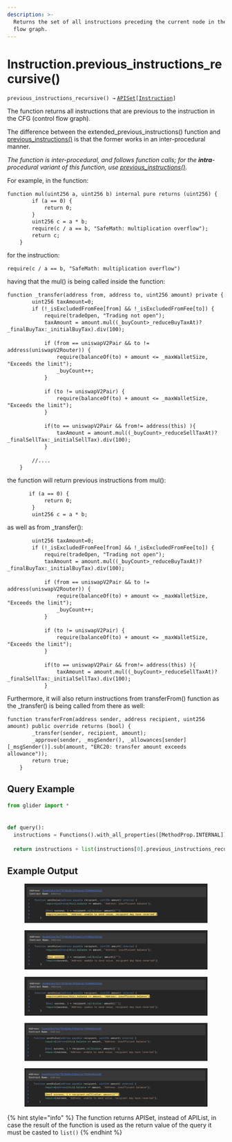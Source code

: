 ```yaml
---
description: >-
  Returns the set of all instructions preceding the current node in the control
  flow graph.
---
```


# Instruction.previous\_instructions\_recursive()

`previous_instructions_recursive() →` [`APISet`](../iterables/apiset.md)`[`[`Instruction`](./)`]`

The function returns all instructions that are previous to the instruction in the CFG (control flow graph).

The difference between the extended\_previous\_instructions() function and [previous\_instructions()](instruction.previous_instructions.md) is that the former works in an inter-procedural manner.

_The function is inter-procedural, and follows function calls; for the **intra**-procedural variant of this function, use_ [_previous\_instructions()_](instruction.previous_instructions.md)_._



For example, in the function:

```solidity
function mul(uint256 a, uint256 b) internal pure returns (uint256) {
        if (a == 0) {
            return 0;
        }
        uint256 c = a * b;
        require(c / a == b, "SafeMath: multiplication overflow");
        return c;
    }
```

for the instruction:

```solidity
require(c / a == b, "SafeMath: multiplication overflow")
```

having that the mul() is being called inside the function:

```solidity
function _transfer(address from, address to, uint256 amount) private {
        uint256 taxAmount=0;
        if (!_isExcludedFromFee[from] && !_isExcludedFromFee[to]) {
            require(tradeOpen, "Trading not open");
            taxAmount = amount.mul((_buyCount>_reduceBuyTaxAt)?_finalBuyTax:_initialBuyTax).div(100);

            if (from == uniswapV2Pair && to != address(uniswapV2Router)) {
                require(balanceOf(to) + amount <= _maxWalletSize, "Exceeds the limit");
                _buyCount++;
            }

            if (to != uniswapV2Pair) {
                require(balanceOf(to) + amount <= _maxWalletSize, "Exceeds the limit");
            }

            if(to == uniswapV2Pair && from!= address(this) ){
                taxAmount = amount.mul((_buyCount>_reduceSellTaxAt)?_finalSellTax:_initialSellTax).div(100);
            }

        //....
    }
```

the function will return previous instructions from mul():

```solidity
       if (a == 0) {
            return 0;
        }
        uint256 c = a * b;
```

as well as from \_transfer():

```solidity
        uint256 taxAmount=0;
        if (!_isExcludedFromFee[from] && !_isExcludedFromFee[to]) {
            require(tradeOpen, "Trading not open");
            taxAmount = amount.mul((_buyCount>_reduceBuyTaxAt)?_finalBuyTax:_initialBuyTax).div(100);

            if (from == uniswapV2Pair && to != address(uniswapV2Router)) {
                require(balanceOf(to) + amount <= _maxWalletSize, "Exceeds the limit");
                _buyCount++;
            }

            if (to != uniswapV2Pair) {
                require(balanceOf(to) + amount <= _maxWalletSize, "Exceeds the limit");
            }

            if(to == uniswapV2Pair && from!= address(this) ){
                taxAmount = amount.mul((_buyCount>_reduceSellTaxAt)?_finalSellTax:_initialSellTax).div(100);
            }
```

Furthermore, it will also return instructions from transferFrom() function as the \_transfer() is being called from there as well:

```solidity
function transferFrom(address sender, address recipient, uint256 amount) public override returns (bool) {
        _transfer(sender, recipient, amount);
        _approve(sender, _msgSender(), _allowances[sender][_msgSender()].sub(amount, "ERC20: transfer amount exceeds allowance"));
        return true;
    }
```

## Query Example

```python
from glider import *


def query():
  instructions = Functions().with_all_properties([MethodProp.INTERNAL]).instructions().with_callee_name('require').exec(1, 2)

  return instructions + list(instructions[0].previous_instructions_recursive())
```

## Example Output

<figure><img src="../../.gitbook/assets/image (183).png" alt=""><figcaption></figcaption></figure>

<figure><img src="../../.gitbook/assets/image (184).png" alt=""><figcaption></figcaption></figure>

<figure><img src="../../.gitbook/assets/image (185).png" alt=""><figcaption></figcaption></figure>

<figure><img src="../../.gitbook/assets/image (186).png" alt=""><figcaption></figcaption></figure>

<figure><img src="../../.gitbook/assets/image (187).png" alt=""><figcaption></figcaption></figure>

{% hint style="info" %}
The function returns APISet, instead of APIList, in case the result of the function is used as the return value of the query it must be casted to `list()`
{% endhint %}

